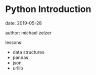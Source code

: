 # Python Introduction

date: 2019-05-28

author: michael zelzer

lessons:
- data structures
- pandas
- json
- urllib
